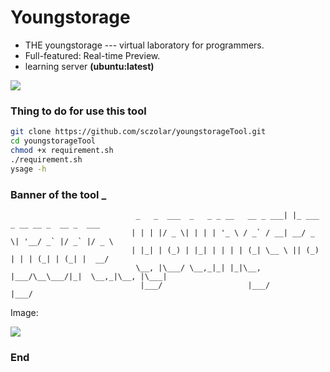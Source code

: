 # Youngstorage

- THE youngstorage --- virtual laboratory for programmers. 
- Full-featured: Real-time Preview.
- learning server **(ubuntu:latest)**

![](https://cdn.iconscout.com/icon/free/png-256/cloud-data-safe-storage-website-internet-skydrive-10-8835.png)

### Thing to do for use this tool

```bash
git clone https://github.com/sczolar/youngstorageTool.git
cd youngstorageTool
chmod +x requirement.sh
./requirement.sh 
ysage -h
```

### Banner of the tool                                                                  _                             
                                _   _  ___  _   _ _ __   __ _ ___| |_ ___  _ __ __ _  __ _  ___ 
                               | | | |/ _ \| | | | '_ \ / _` / __| __/ _ \| '__/ _` |/ _` |/ _ \
                               | |_| | (_) | |_| | | | | (_| \__ \ || (_) | | | (_| | (_| |  __/
                                \__, |\___/ \__,_|_| |_|\__, |___/\__\___/|_|  \__,_|\__, |\___|
                                 |___/                   |___/                        |___/      
Image:

![](https://pandao.github.io/editor.md/examples/images/4.jpg)


### End
